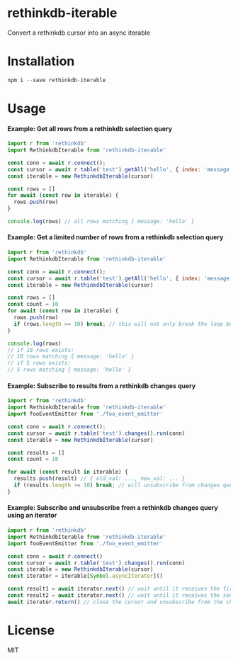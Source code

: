# rethinkdb-iterable

Convert a rethinkdb cursor into an async iterable

# Installation

```js
npm i --save rethinkdb-iterable
```

# Usage

#### Example: Get all rows from a rethinkdb selection query

```js
import r from 'rethinkdb'
import RethinkdbIterable from 'rethinkdb-iterable'

const conn = await r.connect();
const cursor = await r.table('test').getAll('hello', { index: 'message' }).run(conn)
const iterable = new RethinkdbIterable(cursor)

const rows = []
for await (const row in iterable) {
  rows.push(row)
}

console.log(rows) // all rows matching { message: 'hello' }
```

#### Example: Get a limited number of rows from a rethinkdb selection query

```js
import r from 'rethinkdb'
import RethinkdbIterable from 'rethinkdb-iterable'

const conn = await r.connect();
const cursor = await r.table('test').getAll('hello', { index: 'message' }).run(conn)
const iterable = new RethinkdbIterable(cursor)

const rows = []
const count = 10
for await (const row in iterable) {
  rows.push(row)
  if (rows.length >= 10) break; // this will not only break the loop but also close the cursor
}

console.log(rows)
// if 10 rows exists:
// 10 rows matching { message: 'hello' }
// if 5 rows exists:
// 5 rows matching { message: 'hello' }
```

#### Example: Subscribe to results from a rethinkdb changes query

```js
import r from 'rethinkdb'
import RethinkdbIterable from 'rethinkdb-iterable'
import fooEventEmitter from './foo_event_emitter'

const conn = await r.connect();
const cursor = await r.table('test').changes().run(conn)
const iterable = new RethinkdbIterable(cursor)

const results = []
const count = 10

for await (const result in iterable) {
  results.push(result) // { old_val: ..., new_val: ... }
  if (results.length >= 10) break; // will unsubscribe from changes query after receiving 10 results
}
```

#### Example: Subscribe and unsubscribe from a rethinkdb changes query using an iterator

```js
import r from 'rethinkdb'
import RethinkdbIterable from 'rethinkdb-iterable'
import fooEventEmitter from './foo_event_emitter'

const conn = await r.connect()
const cursor = await r.table('test').changes().run(conn)
const iterable = new RethinkdbIterable(cursor)
const iterator = iterable[Symbol.asyncIterator]()

const result1 = await iterator.next() // wait until it receives the first change result, { old_val: ..., new_val: ... }
const result2 = await iterator.next() // wait until it receives the second change result, { old_val: ..., new_val: ... }
await iterator.return() // close the cursor and unsubscribe from the changes query
```

# License

MIT
